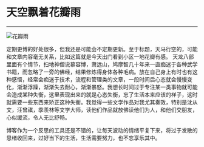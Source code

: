 # 天空飘着花瓣雨

---
![花瓣雨](img/huabanyu.jpg)
  
定期更博的好处很多，但我还是可能会不定期更新。至于标题，天马行空的，可能和文章内容毫无关系，比如这篇就是今天出门看到小区一地花瓣有感。
天龙八部里面有个情节，扫地神僧说慕容博，萧远山，鸠摩智几十年来一直痴迷于各种武学书籍，而忽略了一旁的佛经，结果修炼得身体各种毛病。放在自己身上有时也有这种感悟，经常会痴迷于技术，流程和管理类的文章，一段时间后心态就会慢慢变化，渐渐浮躁，渐渐失去耐心，渐渐暴怒。我想长时间过于专注某一类事物就可能会造成某种失衡，这里表现出来的就是心态失衡，忘了生活本来应该的样子，这时就需要一些东西来矫正这种失衡。我觉得一些文学作品对我尤其奏效，特别是沈从文，汪曾祺，季羡林等文学大师，读他们作品就放佛读他们为人，和他们交朋友，心似缓流，令人无比舒畅。

博客作为一个反思的工具还是不错的，让每天波动的情绪平复下来，将过于发散的思绪收回来，过好当下的生活，生活需要努力，也不忘享乐其中。